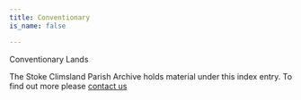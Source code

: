 ```yaml
---
title: Conventionary
is_name: false

---
```


Conventionary Lands


The Stoke Climsland Parish Archive holds material under this index entry. To find out more please [contact us](/contact/)
